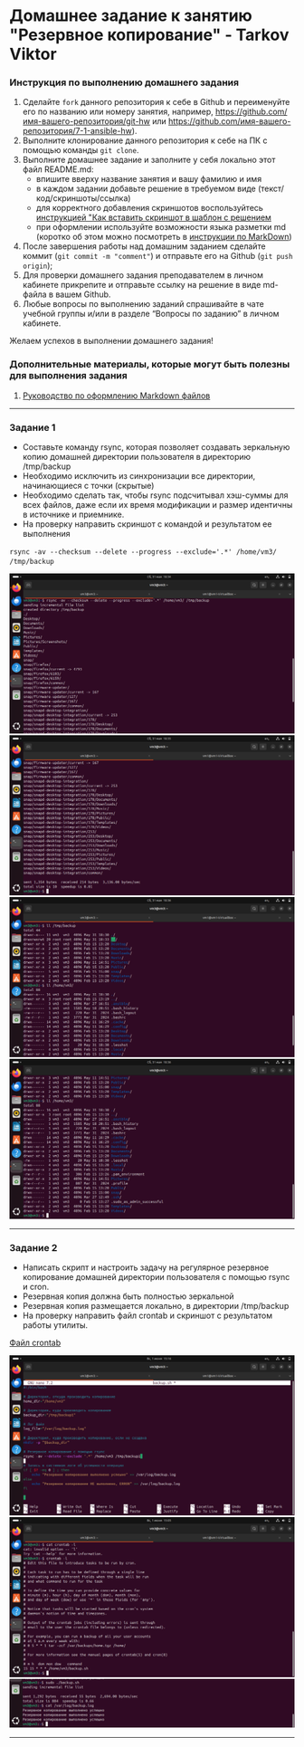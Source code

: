 # Домашнее задание к занятию "Резервное копирование" - Tarkov Viktor


### Инструкция по выполнению домашнего задания

   1. Сделайте `fork` данного репозитория к себе в Github и переименуйте его по названию или номеру занятия, например, https://github.com/имя-вашего-репозитория/git-hw или  https://github.com/имя-вашего-репозитория/7-1-ansible-hw).
   2. Выполните клонирование данного репозитория к себе на ПК с помощью команды `git clone`.
   3. Выполните домашнее задание и заполните у себя локально этот файл README.md:
      - впишите вверху название занятия и вашу фамилию и имя
      - в каждом задании добавьте решение в требуемом виде (текст/код/скриншоты/ссылка)
      - для корректного добавления скриншотов воспользуйтесь [инструкцией "Как вставить скриншот в шаблон с решением](https://github.com/netology-code/sys-pattern-homework/blob/main/screen-instruction.md)
      - при оформлении используйте возможности языка разметки md (коротко об этом можно посмотреть в [инструкции  по MarkDown](https://github.com/netology-code/sys-pattern-homework/blob/main/md-instruction.md))
   4. После завершения работы над домашним заданием сделайте коммит (`git commit -m "comment"`) и отправьте его на Github (`git push origin`);
   5. Для проверки домашнего задания преподавателем в личном кабинете прикрепите и отправьте ссылку на решение в виде md-файла в вашем Github.
   6. Любые вопросы по выполнению заданий спрашивайте в чате учебной группы и/или в разделе “Вопросы по заданию” в личном кабинете.
   
Желаем успехов в выполнении домашнего задания!
   
### Дополнительные материалы, которые могут быть полезны для выполнения задания

1. [Руководство по оформлению Markdown файлов](https://gist.github.com/Jekins/2bf2d0638163f1294637#Code)

---

### Задание 1

   - Составьте команду rsync, которая позволяет создавать зеркальную копию домашней директории пользователя в директорию /tmp/backup
   - Необходимо исключить из синхронизации все директории, начинающиеся с точки (скрытые)
   - Необходимо сделать так, чтобы rsync подсчитывал хэш-суммы для всех файлов, даже если их время модификации и размер идентичны в источнике и приемнике.
   - На проверку направить скриншот с командой и результатом ее выполнения

`rsync -av --checksum --delete --progress --exclude='.*' /home/vm3/ /tmp/backup`

![1](img/1.png)
![2](img/2.png) 
![3](img/3.png) 
![4](img/4.png) 


---

### Задание 2

   - Написать скрипт и настроить задачу на регулярное резервное копирование домашней директории пользователя с помощью rsync и cron.
   - Резервная копия должна быть полностью зеркальной
   - Резервная копия размещается локально, в директории /tmp/backup
   - На проверку направить файл crontab и скриншот с результатом работы утилиты.

[Файл crontab](https://github.com/stimul2520/backup-03/blob/3eb7ce6d69ebf7d9e341bb756e4e4e97609d5579/crontab)

![1](img/11.png)
![2](img/21.png)
![3](img/31.png)

---

